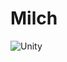# Milch

![Unity](https://github.com/milchchan/Milch/assets/246691/3d5bd4d5-a598-40d1-9b64-7a294063ff32 "Unity")
